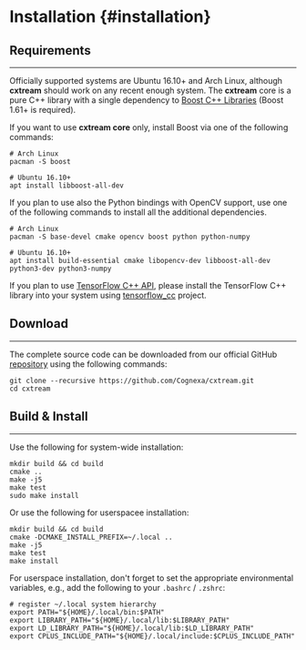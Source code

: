 Installation {#installation}
============

Requirements
------------
---

Officially supported systems are Ubuntu 16.10+ and Arch Linux, although __cxtream__ should
work on any recent enough system. The __cxtream__ core is a pure C++ library with a
single dependency to [Boost C++ Libraries](http://www.boost.org/)
(Boost 1.61+ is required).

If you want to use __cxtream core__ only, install Boost via one of the following commands:

```
# Arch Linux
pacman -S boost

# Ubuntu 16.10+
apt install libboost-all-dev
```

If you plan to use also the Python bindings with OpenCV support,
use one of the following commands to install all the additional dependencies.

```
# Arch Linux
pacman -S base-devel cmake opencv boost python python-numpy

# Ubuntu 16.10+
apt install build-essential cmake libopencv-dev libboost-all-dev python3-dev python3-numpy
```

If you plan to use [TensorFlow C++ API](https://www.tensorflow.org/api_guides/cc/guide),
please install the TensorFlow C++ library into your system using
[tensorflow_cc](https://github.com/FloopCZ/tensorflow_cc) project.

Download
--------
---

The complete source code can be downloaded from our official GitHub
[repository](https://github.com/Cognexa/cxtream) using the following commands:

```
git clone --recursive https://github.com/Cognexa/cxtream.git
cd cxtream
```

Build & Install
---------------
---

Use the following for system-wide installation:

```
mkdir build && cd build
cmake ..
make -j5
make test
sudo make install
```

Or use the following for userspacee installation:

```
mkdir build && cd build
cmake -DCMAKE_INSTALL_PREFIX=~/.local ..
make -j5
make test
make install
```

For userspace installation, don't forget to set the appropriate
environmental variables, e.g., add the following to your `.bashrc` / `.zshrc`:
```
# register ~/.local system hierarchy
export PATH="${HOME}/.local/bin:$PATH"
export LIBRARY_PATH="${HOME}/.local/lib:$LIBRARY_PATH"
export LD_LIBRARY_PATH="${HOME}/.local/lib:$LD_LIBRARY_PATH"
export CPLUS_INCLUDE_PATH="${HOME}/.local/include:$CPLUS_INCLUDE_PATH"
```
